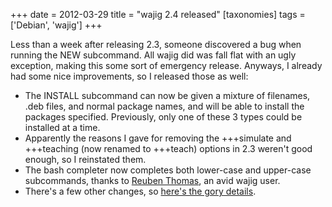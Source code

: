 +++
date = 2012-03-29
title = "wajig 2.4 released"
[taxonomies]
tags = ['Debian', 'wajig']
+++

Less than a week after releasing 2.3, someone discovered a bug when
running the NEW subcommand. All wajig did was fall flat with an ugly
exception, making this some sort of emergency release. Anyways, I
already had some nice improvements, so I released those as well:

-   The INSTALL subcommand can now be given a mixture of filenames, .deb
    files, and normal package names, and will be able to install the
    packages specified. Previously, only one of these 3 types could be
    installed at a time.
-   Apparently the reasons I gave for removing the +++simulate and
    +++teaching (now renamed to +++teach) options in 2.3 weren't good
    enough, so I reinstated them.
-   The bash completer now completes both lower-case and upper-case
    subcommands, thanks to [Reuben Thomas], an avid wajig user.
-   There's a few other changes, so [here's the gory details].

  [Reuben Thomas]: http://rrt.sc3d.org/
  [here's the gory details]: http://packages.qa.debian.org/w/wajig/news/20120327T130420Z.html

